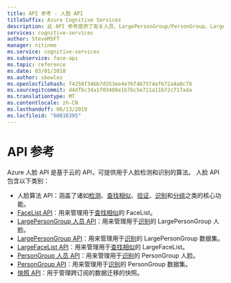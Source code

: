 ```yaml
---
title: API 参考 - 人脸 API
titleSuffix: Azure Cognitive Services
description: 此 API 参考提供了有关人员、LargePersonGroup/PersonGroup、LargeFaceList/FaceList 和人脸算法 API 的信息。
services: cognitive-services
author: SteveMSFT
manager: nitinme
ms.service: cognitive-services
ms.subservice: face-api
ms.topic: reference
ms.date: 03/01/2018
ms.author: sbowles
ms.openlocfilehash: f4258f34bb7d353ee4e76f4675f4ef672a4a8c78
ms.sourcegitcommit: d4dfbc34a1f03488e1b7bc5e711a11b72c717ada
ms.translationtype: MT
ms.contentlocale: zh-CN
ms.lasthandoff: 06/13/2019
ms.locfileid: "60816395"
---
```

# <a name="api-reference"></a>API 参考

Azure 人脸 API 是基于云的 API，可提供用于人脸检测和识别的算法。 人脸 API 包含以下类别：

- 人脸算法 API：涵盖了诸如[检测](https://westus.dev.cognitive.microsoft.com/docs/services/563879b61984550e40cbbe8d/operations/563879b61984550f30395236)、[查找相似](https://westus.dev.cognitive.microsoft.com/docs/services/563879b61984550e40cbbe8d/operations/563879b61984550f30395237)、[验证](https://westus.dev.cognitive.microsoft.com/docs/services/563879b61984550e40cbbe8d/operations/563879b61984550f3039523a)、[识别](https://westus.dev.cognitive.microsoft.com/docs/services/563879b61984550e40cbbe8d/operations/563879b61984550f30395239)和[分组](https://westus.dev.cognitive.microsoft.com/docs/services/563879b61984550e40cbbe8d/operations/563879b61984550f30395238)之类的核心功能。
- [FaceList API](https://westus.dev.cognitive.microsoft.com/docs/services/563879b61984550e40cbbe8d/operations/563879b61984550f3039524b)：用来管理用于[查找相似](https://westus.dev.cognitive.microsoft.com/docs/services/563879b61984550e40cbbe8d/operations/563879b61984550f30395237)的 FaceList。
- [LargePersonGroup 人员 API](https://westus.dev.cognitive.microsoft.com/docs/services/563879b61984550e40cbbe8d/operations/599adcba3a7b9412a4d53f40)：用来管理用于[识别](https://westus.dev.cognitive.microsoft.com/docs/services/563879b61984550e40cbbe8d/operations/563879b61984550f30395239)的 LargePersonGroup 人脸。
- [LargePersonGroup API](https://westus.dev.cognitive.microsoft.com/docs/services/563879b61984550e40cbbe8d/operations/599acdee6ac60f11b48b5a9d)：用来管理用于[识别](https://westus.dev.cognitive.microsoft.com/docs/services/563879b61984550e40cbbe8d/operations/563879b61984550f30395239)的 LargePersonGroup 数据集。
- [LargeFaceList API](https://westus.dev.cognitive.microsoft.com/docs/services/563879b61984550e40cbbe8d/operations/5a157b68d2de3616c086f2cc)：用来管理用于[查找相似](https://westus.dev.cognitive.microsoft.com/docs/services/563879b61984550e40cbbe8d/operations/563879b61984550f30395237)的 LargeFaceList。
- [PersonGroup 人员 API](https://westus.dev.cognitive.microsoft.com/docs/services/563879b61984550e40cbbe8d/operations/563879b61984550f3039523c)：用来管理用于[识别](https://westus.dev.cognitive.microsoft.com/docs/services/563879b61984550e40cbbe8d/operations/563879b61984550f30395239)的 PersonGroup 人脸。
- [PersonGroup API](https://westus.dev.cognitive.microsoft.com/docs/services/563879b61984550e40cbbe8d/operations/563879b61984550f30395244)：用来管理用于[识别](https://westus.dev.cognitive.microsoft.com/docs/services/563879b61984550e40cbbe8d/operations/563879b61984550f30395239)的 PersonGroup 数据集。
- [快照 API](https://westus.dev.cognitive.microsoft.com/docs/services/563879b61984550e40cbbe8d/operations/snapshot-take)：用于管理跨订阅的数据迁移的快照。
